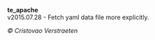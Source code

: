 **te_apache**  
v2015.07.28 \- Fetch yaml data file more explicitly.  

*&copy; Cristovao Verstraeten*
